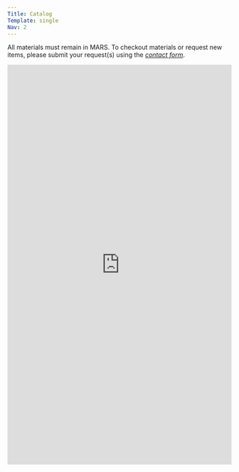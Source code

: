 ```yaml
---
Title: Catalog
Template: single
Nav: 2
---
```


All materials must remain in MARS. To checkout materials or request new items, please submit your request(s) using the [_contact form_](#contact).

<iframe src="https://www.librarycat.org/lib/ucladma" style="border:0px #ffffff none;" name="myiFrame" scrolling="yes" frameborder="1" marginheight="0px" marginwidth="0px" height="900px" width="100%" allowfullscreen></iframe>